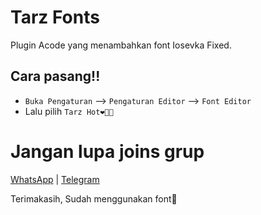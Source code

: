 # Tarz Fonts

Plugin Acode yang menambahkan font Iosevka Fixed.

## Cara pasang!!

- `Buka Pengaturan` --> `Pengaturan Editor` --> `Font Editor`
- Lalu pilih `Tarz Hot❤️‍🔥🔥`

# Jangan lupa joins grup
   [WhatsApp](https://chat.whatsapp.com/Gomu4BhzluT3gaXRHmNs4n) |
   [Telegram](https://t.me/TarnaWijaya_grup)
    
Terimakasih, Sudah menggunakan font🥰